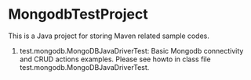 # MongodbTestProject
This is a Java project for storing Maven related sample codes.

1. test.mongodb.MongoDBJavaDriverTest: Basic Mongodb connectivity and CRUD actions examples. Please see howto in class file test.mongodb.MongoDBJavaDriverTest.

